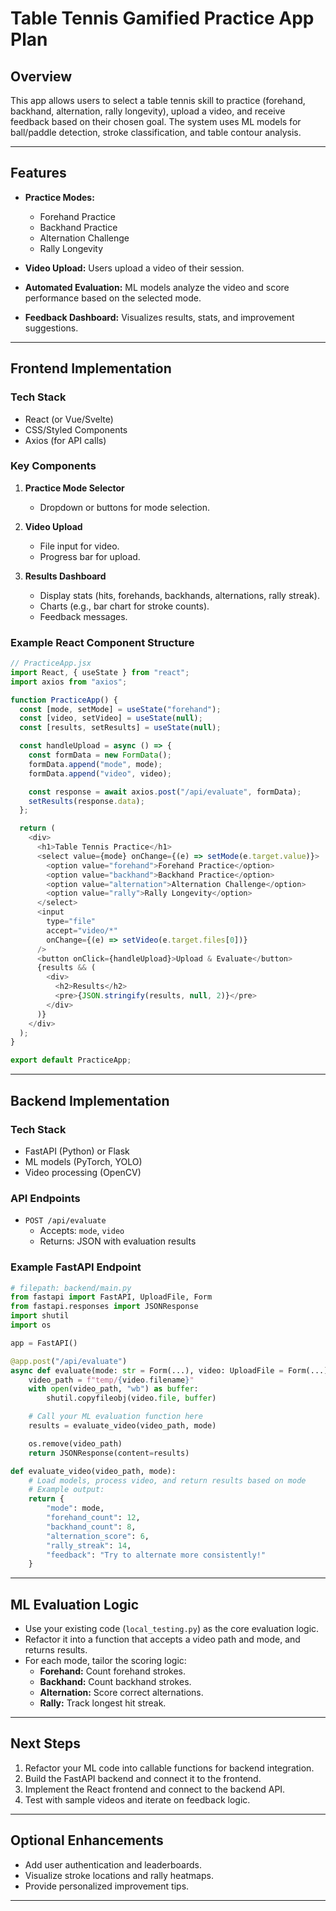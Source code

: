 # Table Tennis Gamified Practice App Plan

## Overview

This app allows users to select a table tennis skill to practice (forehand, backhand, alternation, rally longevity), upload a video, and receive feedback based on their chosen goal. The system uses ML models for ball/paddle detection, stroke classification, and table contour analysis.

---

## Features

- **Practice Modes:**

  - Forehand Practice
  - Backhand Practice
  - Alternation Challenge
  - Rally Longevity

- **Video Upload:** Users upload a video of their session.

- **Automated Evaluation:** ML models analyze the video and score performance based on the selected mode.

- **Feedback Dashboard:** Visualizes results, stats, and improvement suggestions.

---

## Frontend Implementation

### Tech Stack

- React (or Vue/Svelte)
- CSS/Styled Components
- Axios (for API calls)

### Key Components

1. **Practice Mode Selector**

   - Dropdown or buttons for mode selection.

2. **Video Upload**

   - File input for video.
   - Progress bar for upload.

3. **Results Dashboard**
   - Display stats (hits, forehands, backhands, alternations, rally streak).
   - Charts (e.g., bar chart for stroke counts).
   - Feedback messages.

### Example React Component Structure

```javascript
// PracticeApp.jsx
import React, { useState } from "react";
import axios from "axios";

function PracticeApp() {
  const [mode, setMode] = useState("forehand");
  const [video, setVideo] = useState(null);
  const [results, setResults] = useState(null);

  const handleUpload = async () => {
    const formData = new FormData();
    formData.append("mode", mode);
    formData.append("video", video);

    const response = await axios.post("/api/evaluate", formData);
    setResults(response.data);
  };

  return (
    <div>
      <h1>Table Tennis Practice</h1>
      <select value={mode} onChange={(e) => setMode(e.target.value)}>
        <option value="forehand">Forehand Practice</option>
        <option value="backhand">Backhand Practice</option>
        <option value="alternation">Alternation Challenge</option>
        <option value="rally">Rally Longevity</option>
      </select>
      <input
        type="file"
        accept="video/*"
        onChange={(e) => setVideo(e.target.files[0])}
      />
      <button onClick={handleUpload}>Upload & Evaluate</button>
      {results && (
        <div>
          <h2>Results</h2>
          <pre>{JSON.stringify(results, null, 2)}</pre>
        </div>
      )}
    </div>
  );
}

export default PracticeApp;
```

---

## Backend Implementation

### Tech Stack

- FastAPI (Python) or Flask
- ML models (PyTorch, YOLO)
- Video processing (OpenCV)

### API Endpoints

- `POST /api/evaluate`
  - Accepts: `mode`, `video`
  - Returns: JSON with evaluation results

### Example FastAPI Endpoint

```python
# filepath: backend/main.py
from fastapi import FastAPI, UploadFile, Form
from fastapi.responses import JSONResponse
import shutil
import os

app = FastAPI()

@app.post("/api/evaluate")
async def evaluate(mode: str = Form(...), video: UploadFile = Form(...)):
    video_path = f"temp/{video.filename}"
    with open(video_path, "wb") as buffer:
        shutil.copyfileobj(video.file, buffer)

    # Call your ML evaluation function here
    results = evaluate_video(video_path, mode)

    os.remove(video_path)
    return JSONResponse(content=results)

def evaluate_video(video_path, mode):
    # Load models, process video, and return results based on mode
    # Example output:
    return {
        "mode": mode,
        "forehand_count": 12,
        "backhand_count": 8,
        "alternation_score": 6,
        "rally_streak": 14,
        "feedback": "Try to alternate more consistently!"
    }
```

---

## ML Evaluation Logic

- Use your existing code (`local_testing.py`) as the core evaluation logic.
- Refactor it into a function that accepts a video path and mode, and returns results.
- For each mode, tailor the scoring logic:
  - **Forehand:** Count forehand strokes.
  - **Backhand:** Count backhand strokes.
  - **Alternation:** Score correct alternations.
  - **Rally:** Track longest hit streak.

---

## Next Steps

1. Refactor your ML code into callable functions for backend integration.
2. Build the FastAPI backend and connect it to the frontend.
3. Implement the React frontend and connect to the backend API.
4. Test with sample videos and iterate on feedback logic.

---

## Optional Enhancements

- Add user authentication and leaderboards.
- Visualize stroke locations and rally heatmaps.
- Provide personalized improvement tips.

---
